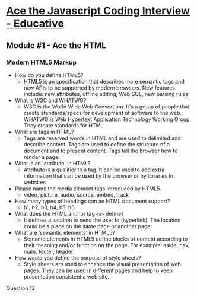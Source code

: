 # [Ace the Javascript Coding Interview - Educative](https://www.educative.io/path/ace-javascript-coding-interview)



## Module #1 - Ace the HTML

### Modern HTML5 Markup

- How do you define HTML5?
  - HTML5 is an specification that describes more semantic tags and new APIs to be supported by modern browsers. New features include: new attributes, offline editing, Web SQL, new parsing rules
- What is W3C and WHATWG?
  - W3C is the World Wide Web Consortium. It's a group of people that create standards/specs for development of software to the web. WHATWG is Web Hypertext Application Technology Working Group. They create standards for HTML
- What are tags in HTML?
  - Tags are reserved words in HTML and are used to delimited and describe content. Tags are used to define the structure of a document and to present content. Tags tell the browser how to render a page.
- What is an 'attribute' in HTML?
  - Attribute is a qualifier to a tag. It can be used to add extra information that can be used by the browser or by libraries in websites. 
- Please name the media element tags introduced by HTML5.
  - video, picture, audio, source, embed, track
- How many types of headings can an HTML document support?
  - h1, h2, h3, h4, h5, h6
- What does the HTML anchor tag `<a>` define?
  - It defines a location to send the user to (hyperlink). The location could be a place on the same page or another page
- What are ‘semantic elements’ in HTML5?
  - Semantc elements in HTML5 define blocks of content according to their meaning and/or function on the page. For example: aside, nav, main, footer, header. 
- How would you define the purpose of style sheets?
  - Style sheets are used to enhance the visual presentation of web pages. They can be used in different pages and help to keep presentation consistent a web site. 

Question 13